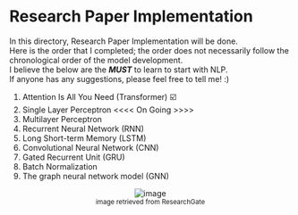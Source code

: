 # Research Paper Implementation

In this directory, Research Paper Implementation will be done.<br>
Here is the order that I completed; the order does not necessarily follow the chronological order of the model development.<br>
I believe the below are the ***MUST*** to learn to start with NLP.<br>
If anyone has any suggestions, please feel free to tell me! :)

1. Attention Is All You Need (Transformer) ☑️
2. Single Layer Perceptron <<<< On Going >>>>
3. Multilayer Perceptron
4. Recurrent Neural Network (RNN)
5. Long Short-term Memory (LSTM)
6. Convolutional Neural Network (CNN)
7. Gated Recurrent Unit (GRU)
8. Batch Normalization
9. The graph neural network model (GNN)
<p align="center">
  <img alt="image" src="https://github.com/jasonheesanglee/theoretical_study/assets/123557477/cbc40d48-5396-4d59-bd41-1c785a06981f"><br>
  <sub>image retrieved from ResearchGate</sub>
</p>
